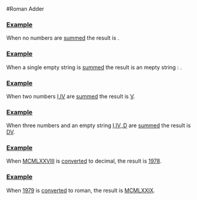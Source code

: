 #Roman Adder

### [Example](- "no numbers")
When no numbers [](- "#numbers") are [summed](- "#result = add(#numbers)") the result is [](- "?=#result").

### [Example](- "empty string")
When a single empty string [](- "#numbers") is [summed](- "#result = add(#numbers)") the result is an mepty string : [](- "?=#result").

### [Example](- "I + IV")
When two numbers  [I,IV](- "#numbers") are [summed](- "#result = add(#numbers)") the result is [V](- "?=#result").

### [Example](- "I + IV + NIL + D")
When three numbers and an empty string  [I,IV,,D](- "#numbers") are [summed](- "#result = add(#numbers)") the result is [DV](- "?=#result").

### [Example](- "to decimal")
When [MCMLXXVIII](- "#roman") is [converted](- "#result = toDecimal(#roman)") to decimal, the result is [1978](- "?=#result").

### [Example](- "to roman")
When [1979](- "#decimal") is [converted](- "#result = toRoman(#decimal)") to roman, the result is [MCMLXXIX](- "?=#result").
